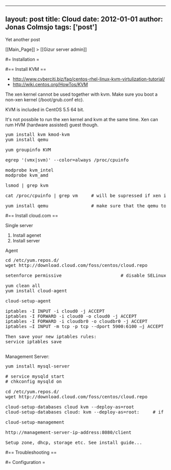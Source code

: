 
---
layout: post
title: Cloud
date: 2012-01-01
author: Jonas Colmsjo
tags: ['post']
---

Yet another post





[[Main_Page]] > [[Gizur server admin]]

#= Installation =

#== Install KVM ==

* http://www.cyberciti.biz/faq/centos-rhel-linux-kvm-virtulization-tutorial/
* http://wiki.centos.org/HowTos/KVM

The xen kernel cannot be used together with kvm. Make sure you boot a non-xen kernel (/boot/grub.conf etc).

KVM is included in CentOS 5.5 64 bit.

It's not possbile to run the xen kernel and kvm at the same time. Xen can rum HVM (hardware assisted) guest though.

<pre>
yum install kvm kmod-kvm
yum install qemu

yum groupinfo KVM

egrep '(vmx|svm)' --color=always /proc/cpuinfo

modprobe kvm_intel
modprobe kvm_amd

lsmod | grep kvm

cat /proc/cpuinfo | grep vm     # will be supressed if xen is running
 
yum install qemu                # make sure that the qemu tools are installed and latest version
</pre>

#== Install cloud.com ==

Single server
1. Install agenet
2. Install server

Agent
<pre>
cd /etc/yum.repos.d/
wget http://download.cloud.com/foss/centos/cloud.repo

setenforce permissive                      # disable SELinux

yum clean all
yum install cloud-agent

cloud-setup-agent

iptables -I INPUT -i cloud0 -j ACCEPT
iptables -I FORWARD -i cloud0 -o cloud0 -j ACCEPT
iptables -I FORWARD -i cloudbr0 -o cloudbr0 -j ACCEPT
iptables –I INPUT -m tcp -p tcp --dport 5900:6100 –j ACCEPT

Then save your new iptables rules:
service iptables save

</pre>


Management Server:
<pre>
yum install mysql-server

# service mysqld start
# chkconfig mysqld on

cd /etc/yum.repos.d/
wget http://download.cloud.com/foss/centos/cloud.repo

cloud-setup-databases cloud kvm --deploy-as=root                 # if there is no password set for mysql
cloud-setup-databases cloud:<dbpassword> kvm --deploy-as=root:<rootpassword>     # if there is a password for mysql

cloud-setup-management

http://management-server-ip-address:8080/client

Setup zone, dhcp, storage etc. See install guide...
</pre>


#== Troubleshooting ==


#= Configuration =
